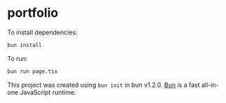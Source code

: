# portfolio

To install dependencies:

```bash
bun install
```

To run:

```bash
bun run page.tsx
```

This project was created using `bun init` in bun v1.2.0. [Bun](https://bun.sh) is a fast all-in-one JavaScript runtime.
